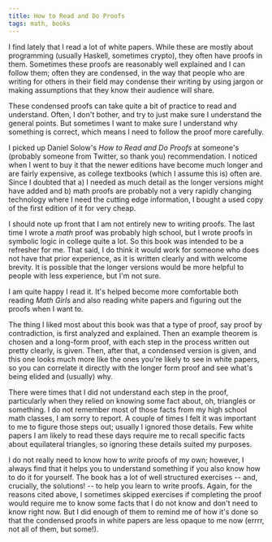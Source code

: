 ```yaml
---
title: How to Read and Do Proofs
tags: math, books
---
```


I find lately that I read a lot of white papers. While these are mostly about programming (usually Haskell, sometimes crypto), they often have proofs in them. Sometimes these proofs are reasonably well explained and I can follow them; often they are condensed, in the way that people who are writing for others in their field may condense their writing by using jargon or making assumptions that they know their audience will share. 

These condensed proofs can take quite a bit of practice to read and understand. Often, I don't bother, and try to just make sure I understand the general points. But sometimes I want to make sure I understand why something is correct, which means I need to follow the proof more carefully.

I picked up Daniel Solow's *How to Read and Do Proofs* at someone's (probably someone from Twitter, so thank you) recommendation. I noticed when I went to buy it that the newer editions have become much longer and are fairly expensive, as college textbooks (which I assume this is) often are. Since I doubted that a) I needed as much detail as the longer versions might have added and b) math proofs are probably not a very rapidly changing technology where I need the cutting edge information, I bought a used copy of the first edition of it for very cheap.

I should note up front that I am not entirely new to writing proofs. The last time I wrote a *math* proof was probably high school, but I wrote proofs in symbolic logic in college quite a lot. So this book was intended to be a refresher for me. That said, I do think it would work for someone who does not have that prior experience, as it is written clearly and with welcome brevity. It is possible that the longer versions would be more helpful to people with less experience, but I'm not sure.

I am quite happy I read it. It's helped become more comfortable both reading *Math Girls* and also reading white papers and figuring out the proofs when I want to.

The thing I liked most about this book was that a type of proof, say proof by contradiction, is first analyzed and explained. Then an example theorem is chosen and a long-form proof, with each step in the process written out pretty clearly, is given. Then, after that, a condensed version is given, and this one looks much more like the ones you're likely to see in white papers, so you can correlate it directly with the longer form proof and see what's being elided and (usually) why.

There were times that I did not understand each step in the proof, particularly when they relied on knowing some fact about, oh, triangles or something. I do not remember most of those facts from my high school math classes, I am sorry to report. A couple of times I felt it was important to me to figure those steps out; usually I ignored those details. Few white papers I am likely to read these days require me to recall specific facts about equilateral triangles, so ignoring these details suited my purposes.  

I do not really need to know how to *write* proofs of my own; however, I always find that it helps you to understand something if you also know how to do it for yourself. The book has a lot of well structured exercises -- and, crucially, the solutions! -- to help you learn to write proofs. Again, for the reasons cited above, I sometimes skipped exercises if completing the proof would require me to know some facts that I do not know and don't need to know right now. But I did enough of them to remind me of how it's done so that the condensed proofs in white papers are less opaque to me now (errrr, not all of them, but some!). 